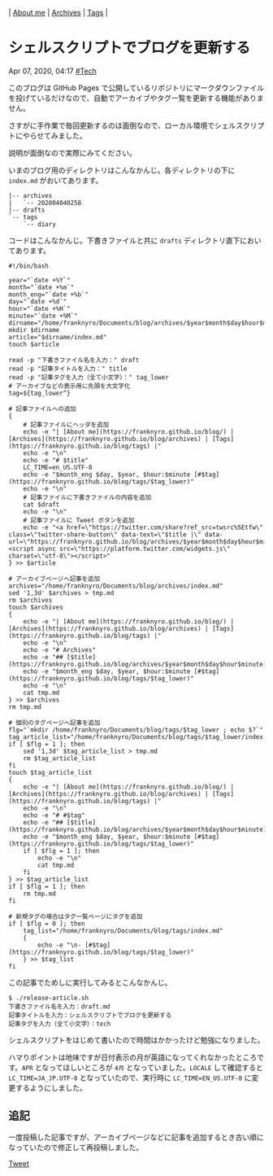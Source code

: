 | [About me](https://franknyro.github.io/blog/) | [Archives](https://franknyro.github.io/blog/archives) | [Tags](https://franknyro.github.io/blog/tags) |


# シェルスクリプトでブログを更新する
Apr 07, 2020, 04:17 [#Tech](https://franknyro.github.io/blog/tags/tech)


このブログは GitHub Pages で公開しているリポジトリにマークダウンファイルを投げているだけなので、自動でアーカイブやタグ一覧を更新する機能がありません。

さすがに手作業で毎回更新するのは面倒なので、ローカル環境でシェルスクリプトにやらせてみました。

説明が面倒なので実際にみてください。

いまのブログ用のディレクトリはこんなかんじ。各ディレクトリの下に `index.md` がおいてあります。

```
|-- archives
|   `-- 202004040258
|-- drafts
`-- tags
    `-- diary
```

コードはこんなかんじ。下書きファイルと共に `drafts` ディレクトリ直下においてあります。

```shell
#!/bin/bash

year="`date +%Y`"
month="`date +%m`"
month_eng="`date +%b`"
day="`date +%d`"
hour="`date +%H`"
minute="`date +%M`"
dirname="/home/franknyro/Documents/blog/archives/$year$month$day$hour$minute"
mkdir $dirname
article="$dirname/index.md"
touch $article

read -p "下書きファイル名を入力：" draft
read -p "記事タイトルを入力：" title
read -p "記事タグを入力（全て小文字）：" tag_lower
# アーカイブなどの表示用に先頭を大文字化
tag=${tag_lower^}

# 記事ファイルへの追加
{
    # 記事ファイルにヘッダを追加
    echo -e "| [About me](https://franknyro.github.io/blog/) | [Archives](https://franknyro.github.io/blog/archives) | [Tags](https://franknyro.github.io/blog/tags) |"
    echo -e "\n"
    echo -e "# $title"
    LC_TIME=en_US.UTF-8
    echo -e "$month_eng $day, $year, $hour:$minute [#$tag](https://franknyro.github.io/blog/tags/$tag_lower)"
    echo -e "\n"
    # 記事ファイルに下書きファイルの内容を追加
    cat $draft
    echo -e "\n"
    # 記事ファイルに Tweet ボタンを追加
    echo -e "<a href=\"https://twitter.com/share?ref_src=twsrc%5Etfw\" class=\"twitter-share-button\" data-text=\"$title |\" data-url=\"https://franknyro.github.io/blog/archives/$year$month$day$hour$minute/\">Tweet</a><script async src=\"https://platform.twitter.com/widgets.js\" charset=\"utf-8\"></script>"
} >> $article

# アーカイブページへ記事を追加
archives="/home/franknyro/Documents/blog/archives/index.md"
sed '1,3d' $archives > tmp.md
rm $archives
touch $archives
{
    echo -e "| [About me](https://franknyro.github.io/blog/) | [Archives](https://franknyro.github.io/blog/archives) | [Tags](https://franknyro.github.io/blog/tags) |"
    echo -e "\n"
    echo -e "# Archives"
    echo -e "## [$title](https://franknyro.github.io/blog/archives/$year$month$day$hour$minute)"
    echo -e "$month_eng $day, $year, $hour:$minute [#$tag](https://franknyro.github.io/blog/tags/$tag_lower)"
    echo -e "\n"
    cat tmp.md
} >> $archives
rm tmp.md

# 個別のタグページへ記事を追加
flg="`mkdir /home/franknyro/Documents/blog/tags/$tag_lower ; echo $?`"
tag_article_list="/home/franknyro/Documents/blog/tags/$tag_lower/index.md"
if [ $flg = 1 ]; then
    sed '1,3d' $tag_article_list > tmp.md
    rm $tag_article_list
fi
touch $tag_article_list
{
    echo -e "| [About me](https://franknyro.github.io/blog/) | [Archives](https://franknyro.github.io/blog/archives) | [Tags](https://franknyro.github.io/blog/tags) |"
    echo -e "\n"
    echo -e "# #$tag"
    echo -e "## [$title](https://franknyro.github.io/blog/archives/$year$month$day$hour$minute)"
    echo -e "$month_eng $day, $year, $hour:$minute [#$tag](https://franknyro.github.io/blog/tags/$tag_lower)"
    if [ $flg = 1 ]; then
        echo -e "\n"
        cat tmp.md
    fi
} >> $tag_article_list
if [ $flg = 1 ]; then
    rm tmp.md
fi

# 新規タグの場合はタグ一覧ページにタグを追加
if [ $flg = 0 ]; then
    tag_list="/home/franknyro/Documents/blog/tags/index.md"
    {
        echo -e "\n- [#$tag](https://franknyro.github.io/blog/tags/$tag_lower)"
    } >> $tag_list
fi
```

この記事でためしに実行してみるとこんなかんじ。

```
$ ./release-article.sh 
下書きファイル名を入力：draft.md
記事タイトルを入力：シェルスクリプトでブログを更新する
記事タグを入力（全て小文字）：tech
```

シェルスクリプトをはじめて書いたので時間はかかったけど勉強になりました。

ハマりポイントは地味ですが日付表示の月が英語になってくれなかったところです。`APR` となってほしいところが `4月` となっていました。`LOCALE` して確認すると `LC_TIME=JA_JP.UTF-8` となっていたので、実行時に `LC_TIME=EN_US.UTF-8` に変更するようにしました。

## 追記
一度投稿した記事ですが、アーカイブページなどに記事を追加するとき古い順になっていたので修正して再投稿しました。

<a href="https://twitter.com/share?ref_src=twsrc%5Etfw" class="twitter-share-button" data-text="シェルスクリプトでブログを更新する |" data-url="https://franknyro.github.io/blog/archives/202004070417/">Tweet</a><script async src="https://platform.twitter.com/widgets.js" charset="utf-8"></script>
